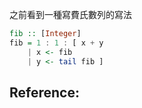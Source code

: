 

之前看到一種寫費氏數列的寫法

```haskell
fib :: [Integer]
fib = 1 : 1 : [ x + y 
    | x <- fib
    | y <- tail fib ]
```





## Reference:


[](https://ocharles.org.uk/guest-posts/2014-12-07-list-comprehensions.html)